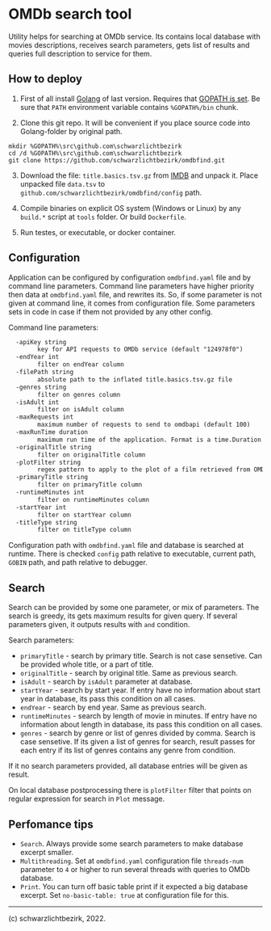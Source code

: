 # OMDb search tool

Utility helps for searching at OMDb service.
Its contains local database with movies descriptions, receives search parameters, gets list of results and queries full description to service for them.

## How to deploy

1. First of all install [Golang](https://go.dev/dl/) of last version. Requires that [GOPATH is set](https://golang.org/doc/code.html#GOPATH). Be sure that `PATH` environment variable contains `%GOPATH%/bin` chunk.

2. Clone this git repo. It will be convenient if you place source code into Golang-folder by original path.

```batch
mkdir %GOPATH%\src\github.com\schwarzlichtbezirk
cd /d %GOPATH%\src\github.com\schwarzlichtbezirk
git clone https://github.com/schwarzlichtbezirk/omdbfind.git
```

3. Download the file: `title.basics.tsv.gz` from [IMDB](https://datasets.imdbws.com/) and unpack it. Place unpacked file `data.tsv` to `github.com/schwarzlichtbezirk/omdbfind/config` path.

4. Compile binaries on explicit OS system (Windows or Linux) by any `build.*` script at `tools` folder. Or build `Dockerfile`.

5. Run testes, or executable, or docker container.

## Configuration

Application can be configured by configuration `omdbfind.yaml` file and by command line parameters. Command line parameters have higher priority then data at `omdbfind.yaml` file, and rewrites its. So, if some parameter is not given at command line, it comes from configuration file. Some parameters sets in code in case if them not provided by any other config.

Command line parameters:

```txt
  -apiKey string
        key for API requests to OMDb service (default "124978f0")
  -endYear int
        filter on endYear column
  -filePath string
        absolute path to the inflated title.basics.tsv.gz file
  -genres string
        filter on genres column
  -isAdult int
        filter on isAdult column
  -maxRequests int
        maximum number of requests to send to omdbapi (default 100)
  -maxRunTime duration
        maximum run time of the application. Format is a time.Duration string (for example '1d8h15m30s')
  -originalTitle string
        filter on originalTitle column
  -plotFilter string
        regex pattern to apply to the plot of a film retrieved from OMDb
  -primaryTitle string
        filter on primaryTitle column
  -runtimeMinutes int
        filter on runtimeMinutes column
  -startYear int
        filter on startYear column
  -titleType string
        filter on titleType column
```

Configuration path with `omdbfind.yaml` file and database is searched at runtime. There is checked `config` path relative to executable, current path, `GOBIN` path, and path relative to debugger.

## Search

Search can be provided by some one parameter, or mix of parameters. The search is greedy, its gets maximum results for given query. If several parameters given, it outputs results with `and` condition.

Search parameters:

* `primaryTitle` - search by primary title. Search is not case sensetive. Can be provided whole title, or a part of title.
* `originalTitle` - search by original title. Same as previous search.
* `isAdult` - search by `isAdult` parameter at database.
* `startYear` - search by start year. If entry have no information about start year in database, its pass this condition on all cases.
* `endYear` - search by end year. Same as previous search.
* `runtimeMinutes` - search by length of movie in minutes. If entry have no information about length in database, its pass this condition on all cases.
* `genres` - search by genre or list of genres divided by comma. Search is case sensetive. If its given a list of genres for search, result passes for each entry if its list of genres contains any genre from condition.

If it no search parameters provided, all database entries will be given as result.

On local database postprocessing there is `plotFilter` filter that points on regular expression for search in `Plot` message.

## Perfomance tips

* `Search`. Always provide some search parameters to make database excerpt smaller.
* `Multithreading`. Set at `omdbfind.yaml` configuration file `threads-num` parameter to `4` or higher to run several threads with queries to OMDb database.
* `Print`. You can turn off basic table print if it expected a big database excerpt. Set `no-basic-table: true` at configuration file for this.

---
(c) schwarzlichtbezirk, 2022.
